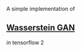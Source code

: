 A simple implementation of </br>
## [Wasserstein GAN](https://arxiv.org/abs/1701.07875)</br>
in tensorflow 2
